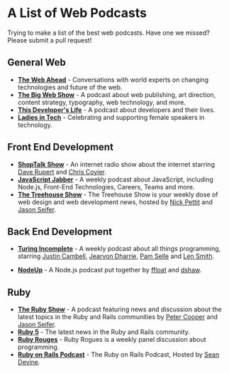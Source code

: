 # A List of Web Podcasts

Trying to make a list of the best web podcasts. Have one we missed? Please submit a pull request!

## General Web

+ [**The Web Ahead**](http://5by5.tv/webahead) - Conversations with world experts on changing technologies and future of the web.
+ [**The Big Web Show**](http://5by5.tv/bigwebshow) - A podcast about web publishing, art direction, content strategy, typography, web technology, and more.
+ [**This Developer's Life**](http://thisdeveloperslife.com/) - A podcast about developers and their lives.
+ [**Ladies in Tech**](http://ladiesintech.com/category/podcast/) - Celebrating and supporting female speakers in technology.

## Front End Development

+ [**ShopTalk Show**](http://shoptalkshow.com/) - An internet radio show about the internet starring [Dave Rupert](https://twitter.com/davatron5000) and [Chris Coyier](https://twitter.com/chriscoyier).
+ [**JavaScript Jabber**](http://devchat.tv/js-jabber/) - A weekly podcast about JavaScript, including Node.js, Front-End Technologies, Careers, Teams and more.
+ [**The Treehouse Show**](http://teamtreehouse.com/library/the-treehouse-show) - The Treehouse Show is your weekly dose of web design and web development news, hosted by [Nick Pettit](https://twitter.com/nickrp) and [Jason Seifer](https://twitter.com/jseifer).

## Back End Development

* [**Turing Incomplete**](http://turing.cool/) - A weekly podcast about all things programming, starring [Justin Cambell](https://twitter.com/justincampbell), [Jearvon Dharrie](https://twitter.com/jearvon), [Pam Selle](https://twitter.com/pamasaur) and [Len Smith](https://twitter.com/ignu).
+ [**NodeUp**](http://nodeup.com/) - A Node.js podcast put together by [ffloat](https://twitter.com/ffloat) and [dshaw](https://twitter.com/dshaw).

## Ruby

* [**The Ruby Show**](http://rubyshow.com/) - A podcast featuring news and discussion about the latest topics in the Ruby and Rails communities by [Peter Cooper](https://twitter.com/peterc) and [Jason Seifer](https://twitter.com/jseifer).
* [**Ruby 5**](https://ruby5.codeschool.com/) - The latest news in the Ruby and Rails community.
* [**Ruby Rouges**](http://devchat.tv/ruby-rogues/) - Ruby Rogues is a weekly panel discussion about programming.
* [**Ruby on Rails Podcast**](http://5by5.tv/rubyonrails) - The Ruby on Rails Podcast, Hosted by [Sean Devine](https://twitter.com/barelyknown).